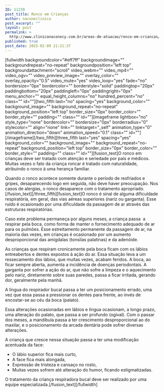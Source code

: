 ```yaml
---
ID: 11239
post_title: Ronco em Crianças
author: naconeclinica
post_excerpt: ""
layout: post
permalink: >
  http://www.clinicanaconecy.com.br/areas-de-atuacao/ronco-em-criancas/
published: true
post_date: 2015-02-09 21:21:37
---
```

[fullwidth backgroundcolor="#eff7ff" backgroundimage="" backgroundrepeat="no-repeat" backgroundposition="left top" backgroundattachment="scroll" video_webm="" video_mp4="" video_ogv="" video_preview_image="" overlay_color="" overlay_opacity="0.5" video_mute="yes" video_loop="yes" fade="no" bordersize="0px" bordercolor="" borderstyle="solid" paddingtop="20px" paddingbottom="20px" paddingleft="0px" paddingright="0px" menu_anchor="" equal_height_columns="no" hundred_percent="no" class="" id=""][two_fifth last="no" spacing="yes" background_color="" background_image="" background_repeat="no-repeat" background_position="left top" border_size="0px" border_color="" border_style="" padding="" class="" id=""][imageframe lightbox="no" style_type="none" bordercolor="" bordersize="0px" borderradius="0" stylecolor="" align="none" link="" linktarget="_self" animation_type="0" animation_direction="down" animation_speed="0.1" class="" id=""] <img alt="" src="http://www.clinicanaconecy.com.br/wp-content/uploads/2015/02/ronco_crianca.jpg" />[/imageframe][/two_fifth][three_fifth last="yes" spacing="yes" background_color="" background_image="" background_repeat="no-repeat" background_position="left top" border_size="0px" border_color="" border_style="" padding="" class="" id=""][fusion_text]O ronco em crianças deve ser tratado com atenção e seriedade por pais e médicos. Muitas vezes o fato da criança roncar é tratado com naturalidade, atribuindo o ronco à uma herança familiar.

Quando o ronco acontece somente durante o período de resfriados e gripes, desaparecendo logo em seguida, não deve haver preocupação. Nos casos de alergias, o ronco desaparece com o tratamento apropriado.[/fusion_text][/three_fifth][fusion_text]O ronco é sinal de alguma dificuldade respiratória, em geral, das vias aéreas superiores (nariz ou garganta). Esse ruído é ocasionado por uma dificuldade da passagem de ar através das estruturas respiratórias.

Caso este problema permaneça por alguns meses, a criança passa  a respirar pela boca, como forma de manter o fornecimento adequado de ar para os pulmões. Esse estreitamento permanente da passagem de ar, na maioria das vezes, em crianças é ocasionado por um aumento desproporcional das amigdalas (tonsilas palatinas) e da adenóide.

As crianças que respiram cronicamente pela boca ficam com os lábios entreabertos e dentes expostos à ação do ar. Essa situação leva a um ressecamento dos lábios, que muitas vezes, acabam feridos. A boca, ao ficar sempre aberta, aumenta a incidência de doenças periodontais. A garganta por sofrer a ação do ar, que não sofre a limpeza e o aquecimento pelo nariz, diretamente sobre suas paredes, passa a ficar irritada, gerando dor, geralmente pela manhã.

A língua do respirador bucal passa a ter um posicionamento errado, uma vez que essa passa a pressionar os dentes para frente, ao invés de encostar-se ao céu da boca (palato).

Essa alterações ocasionadas em lábios e língua ocasionam, a longo prazo, uma alteração do palato, que passa a ser profundo (ogival). Com o passar dos meses, a mandíbula passa a ter crescimento desproporcional ao do maxilar, e o posicionamento da arcada dentária pode sofrer diversas alterações.

A criança que cresce nessa situação passa a ter uma modificação acentuada da face:
<ul>
	<li>O lábio superior fica mais curto,</li>
	<li>A face fica mais alongada,</li>
	<li>Expressão de tristeza e cansaço no rosto,</li>
	<li>Muitas vezes sofrem até alteração do humor, ficando estigmatizadas.</li>
</ul>
O tratamento da criança respiradora bucal deve ser realizado por uma equipe especializada.[/fusion_text][/fullwidth]
